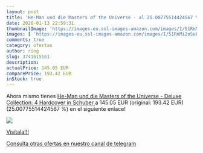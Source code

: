 ```yaml
---
layout: post
title: 'He-Man und die Masters of the Universe - al 25.00775514424567 % de descuento'
date: 2020-01-13 22:59:31
thumbnailImage: 'https://images-eu.ssl-images-amazon.com/images/I/51RnMi2oSuL._SL200_.jpg'
images: [ 'https://images-eu.ssl-images-amazon.com/images/I/51RnMi2oSuL._SL200_.jpg' ]
comments: true
category: ofertas
author: ring
slug: 3741615161
description:
actualPrice: 145.05 EUR
comparePrice: 193.42 EUR
inStock: true
---
```


Ahora mismo tienes [He-Man und die Masters of the Universe - Deluxe Collection:  4 Hardcover in Schuber ](https://www.amazon.com/dp/3741615161/?tag=redken08-20) a 145.05 EUR (original: 193.42 EUR) (25.00775514424567 %) en el siguiente enlace!

[![](https://images-eu.ssl-images-amazon.com/images/I/51RnMi2oSuL._SL200_.jpg)](https://www.amazon.com/dp/3741615161/?tag=redken08-20)

[Visítala!!!](https://www.amazon.com/dp/3741615161/?tag=redken08-20)

[Consulta otras ofertas en nuestro canal de telegram](https://t.me/s/ofertas25)

